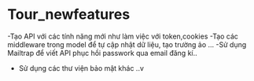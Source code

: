 # Tour_newfeatures
-Tạo API với các tính năng mới như làm việc với token,cookies
-Tạo các middleware trong model để tự cập nhật dữ liệu, tạo trường ảo ...
-Sử dụng Mailtrap để viết API phục hồi passwork qua email đăng kí..
- Sử dụng các thư viện bảo mật khác ..v
